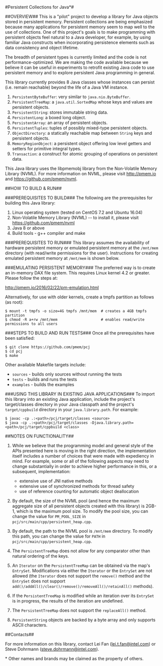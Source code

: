 #Persistent Collections for Java*#


##OVERVIEW##
This is a "pilot" project to develop a library for Java objects stored in persistent memory.
Persistent collections are being emphasized because many applications for persistent memory
seem to map well to the use of collections.  One of this project's goals is to make programming 
with persistent objects feel natural to a Java developer, for example, by using familiar Java 
constructs when incorporating persistence elements such as data consistency and object lifetime.  

The breadth of persistent types is currently limited and the code is not performance-optimized.
We are making the code available because we believe it can be useful in experiments to retrofit 
existing Java code to use persistent memory and to explore persistent Java programming in general. 

This library currently provides 8 Java classes whose instances can persist (i.e. remain reachable)
beyond the life of a Java VM instance.

1. ```PersistentByteBuffer```: very similar to ```java.nio.ByteBuffer```.
2. ```PersistentTreeMap```: a ```java.util.SortedMap``` whose keys and values are persistent objects.
3. ```PersistentString```: stores immutable string data.
4. ```PersistentLong```: a boxed long object.
5. ```PersistentArray```: an array of persistent objects.
6. ```PersistentTuples```: tuples of possibly mixed-type persistent objects.
7. ```ObjectDirectory```: a statically reachable map between ```String``` keys and persistent objects. 
8. ```MemoryRegionObject```: a persistent object offering low level getters and setters for primitive 
   integral types.
9. ```Transaction```: a construct for atomic grouping of operations on persistent data. 
  
This Java library uses the libpmemobj library from the Non-Volatile Memory Library (NVML). 
For more information on NVML, please visit http://pmem.io and https://github.com/pmem/nvml.

##HOW TO BUILD & RUN##

###PREREQUISITES TO BUILD###
The following are the prerequisites for building this Java library:

1. Linux operating system (tested on CentOS 7.2 and Ubuntu 16.04)
2. Non-Volatile Memory Library (NVML) -- to install it, please visit https://github.com/pmem/nvml
3. Java 8 or above
4. Build tools - g++ compiler and make

###PREREQUISITES TO RUN###
This library assumes the availability of hardware persistent memory or emulated persistent memory 
at the ```/mnt/mem``` directory (with read/write permissions for the user).  Instructions for creating 
emulated persistent memory at ```/mnt/mem``` is shown below.

###EMULATING PERSISTENT MEMORY###
The preferred way is to create an in-memory DAX file system. This requires Linux kernel 4.2 or 
greater. Please follow the steps at:

   http://pmem.io/2016/02/22/pm-emulation.html

Alternatively, for use with older kernels, create a tmpfs partition as follows (as root):
   ```
   $ mount -t tmpfs -o size=4G tmpfs /mnt/mem  # creates a 4GB tmpfs partition
   $ chmod -R a+rw /mnt/mem                    # enables read/write permissions to all users
   ```
###STEPS TO BUILD AND RUN TESTS###
Once all the prerequisites have been satisfied:
   ```
   $ git clone https://github.com/pmem/pcj
   $ cd pcj
   $ make
   ```
Other available Makefile targets include:

   - `sources` - builds only sources without running the tests
   - `tests` - builds and runs the tests
   - `examples` - builds the examples

###USING THIS LIBRARY IN EXISTING JAVA APPLICATIONS###
To import this library into an existing Java application, include the project's target/classes 
directory in your Java classpath and the project's ```target/cppbuild``` directory in your 
```java.library.path```.  For example: 
   ```
   $ javac -cp .:<path>/pcj/target/classes <source>
   $ java -cp .:<path>/pcj/target/classes -Djava.library.path=<path>/pcj/target/cppbuild <class>
   ```
##NOTES ON FUNCTIONALITY##
1. While we believe that the programming model and general style of the APIs presented here is 
   moving in the right direction, the implementation itself includes a number of choices that were 
   made with expediency in mind.  For example, some or all of the following aspects may need to 
   change substantially in order to achieve higher performance in this, or a subsequent, 
   implementation:
     
   - extensive use of JNI native methods
   - extensive use of synchronized methods for thread safety
   - use of reference counting for automatic object deallocation

2. By default, the size of the NVML pool (and hence the maximum aggregate size of all persistent 
   objects created with this library) is 2GB-1, which is the maximum pool size.  To modify the pool 
   size, you can change the value for ```PM_POOL_SIZE``` in ```pcj/src/main/cpp/persistent_heap.cpp```.

3. By default, the path to the NVML pool is ```/mnt/mem``` directory. To modify this path, you can change
   the value for ```PATH``` in ```pcj/src/main/cpp/persistent_heap.cpp```.

4. The ```PersistentTreeMap``` does not allow for any comparator other than natural ordering of the keys.

5. An ```Iterator``` on the ```PersistentTreeMap``` can be obtained via the map's ```EntrySet```. Modifications via 
   either the ```Iterator``` or the ```EntrySet``` are not allowed (the ```Iterator``` does not support the ```remove()``` 
   method and the ```EntrySet``` does not support ```add()/addAll()/clear()/remove()/removeAll()/retainAll()``` 
   methods).

6. If the ```PersistentTreeMap``` is modified while an iteration over its ```EntrySet``` is in progress, the 
   results of the iteration are undefined.

7. The ```PersistentTreeMap``` does not support the ```replaceAll()``` method.

8. ```PersistentString``` objects are backed by a byte array and only supports ASCII characters.

##Contacts##

For more information on this library, contact Lei Fan (lei.t.fan@intel.com) or Steve Dohrmann (steve.dohrmann@intel.com).

\* Other names and brands may be claimed as the property of others.
